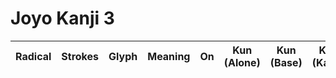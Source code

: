 
# Joyo Kanji 3

| Radical | Strokes | Glyph | Meaning | On  | Kun<br>(Alone) | Kun<br>(Base) | Kun<br>(Kana) |
| :-----: | :--: | :---: | :-----: | :-: | :------------: | :-----------: | :-----------: |
